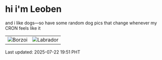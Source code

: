 # hi i'm Leoben

and i like dogs—so have some random dog pics that change whenever my CRON feels like it

|  |  |
|--------|----------|
| ![Borzoi](https://random-dog-vercel.vercel.app/api/random-borzoi?v=1753185084) | ![Labrador](https://random-dog-vercel.vercel.app/api/random-labrador?v=1753185084) |

Last updated: 2025-07-22 19:51 PHT
